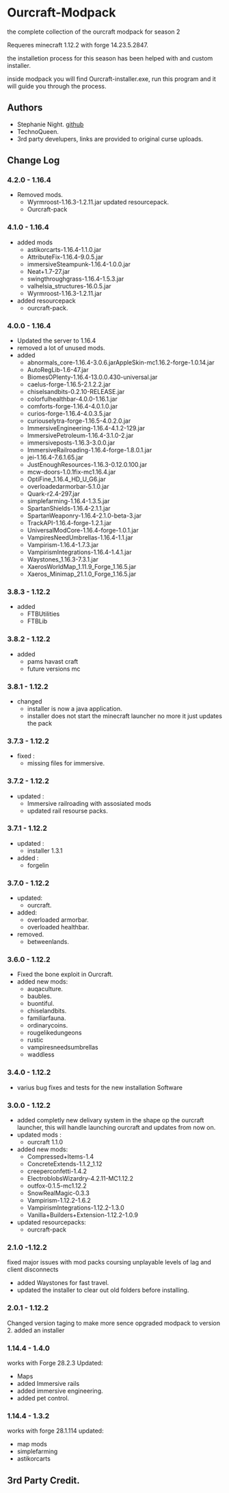 # Ourcraft-Modpack

the complete collection of the ourcraft modpack for season 2 

Requeres minecraft 1.12.2 with forge 14.23.5.2847.

the installetion process for this season has been helped with and custom installer. 

inside modpack you will find Ourcraft-installer.exe, run this program and it will guide you through the process.

## Authors

- Stephanie Night. [github](https://github.com/StephanieHvenegaard)
- TechnoQueen.
- 3rd party develupers, links are provided to original curse uploads.

## Change Log
### 4.2.0 - 1.16.4 
- Removed mods.
    - Wyrmroost-1.16.3-1.2.11.jar
updated resourcepack.
    - Ourcraft-pack
### 4.1.0 - 1.16.4 
- added mods
    - astikorcarts-1.16.4-1.1.0.jar
    - AttributeFix-1.16.4-9.0.5.jar
    - immersiveSteampunk-1.16.4-1.0.0.jar
    - Neat+1.7-27.jar
    - swingthroughgrass-1.16.4-1.5.3.jar
    - valhelsia_structures-16.0.5.jar
    - Wyrmroost-1.16.3-1.2.11.jar
- added resourcepack
    - ourcraft-pack.

### 4.0.0 - 1.16.4 
- Updated the server to 1.16.4 
- removed a lot of unused mods. 
- added 
    - abnormals_core-1.16.4-3.0.6.jarAppleSkin-mc1.16.2-forge-1.0.14.jar
    - AutoRegLib-1.6-47.jar
    - BiomesOPlenty-1.16.4-13.0.0.430-universal.jar
    - caelus-forge-1.16.5-2.1.2.2.jar
    - chiselsandbits-0.2.10-RELEASE.jar
    - colorfulhealthbar-4.0.0-1.16.1.jar
    - comforts-forge-1.16.4-4.0.1.0.jar
    - curios-forge-1.16.4-4.0.3.5.jar
    - curiouselytra-forge-1.16.5-4.0.2.0.jar
    - ImmersiveEngineering-1.16.4-4.1.2-129.jar
    - ImmersivePetroleum-1.16.4-3.1.0-2.jar
    - immersiveposts-1.16.3-3.0.0.jar
    - ImmersiveRailroading-1.16.4-forge-1.8.0.1.jar
    - jei-1.16.4-7.6.1.65.jar
    - JustEnoughResources-1.16.3-0.12.0.100.jar
    - mcw-doors-1.0.1fix-mc1.16.4.jar
    - OptiFine_1.16.4_HD_U_G6.jar
    - overloadedarmorbar-5.1.0.jar
    - Quark-r2.4-297.jar
    - simplefarming-1.16.4-1.3.5.jar
    - SpartanShields-1.16.4-2.1.1.jar
    - SpartanWeaponry-1.16.4-2.1.0-beta-3.jar
    - TrackAPI-1.16.4-forge-1.2.1.jar
    - UniversalModCore-1.16.4-forge-1.0.1.jar
    - VampiresNeedUmbrellas-1.16.4-1.1.jar
    - Vampirism-1.16.4-1.7.3.jar
    - VampirismIntegrations-1.16.4-1.4.1.jar
    - Waystones_1.16.3-7.3.1.jar
    - XaerosWorldMap_1.11.9_Forge_1.16.5.jar
    - Xaeros_Minimap_21.1.0_Forge_1.16.5.jar

### 3.8.3 - 1.12.2
- added 
    - FTBUtilities
    - FTBLib
### 3.8.2 - 1.12.2
- added 
    - pams havast craft 
    - future versions mc
### 3.8.1 - 1.12.2
- changed 
    - installer is now a java application.
    - installer does not start the minecraft launcher no more it just updates the pack
### 3.7.3 - 1.12.2
- fixed : 
    - missing files for immersive.
### 3.7.2 - 1.12.2
- updated : 
    - Immersive railroading with assosiated mods 
    - updated rail resourse packs.
### 3.7.1 - 1.12.2
- updated : 
    - installer 1.3.1
- added : 
    - forgelin
### 3.7.0 - 1.12.2
- updated:
    - ourcraft. 
- added: 
    - overloaded armorbar.
    - overloaded healthbar.
- removed.
    - betweenlands.
### 3.6.0 - 1.12.2
- Fixed the bone exploit in Ourcraft.
- added new mods: 
    - auqaculture.
    - baubles.
    - buontiful.
    - chiselandbits.
    - familiarfauna.
    - ordinarycoins.
    - rougelikedungeons
    - rustic
    - vampiresneedsumbrellas
    - waddless
### 3.4.0 - 1.12.2
- varius bug fixes and tests for the new installation Software

### 3.0.0 - 1.12.2
- added completly new delivary  system in the shape op the ourcraft launcher, this will handle launching ourcraft and updates from now on.
- updated mods : 
    - ourcraft 1.1.0
- added new mods: 
    - Compressed+Items-1.4
    - ConcreteExtends-1.1.2_1.12
    - creeperconfetti-1.4.2
    - ElectroblobsWizardry-4.2.11-MC1.12.2
    - outfox-0.1.5-mc1.12.2
    - SnowRealMagic-0.3.3
    - Vampirism-1.12.2-1.6.2
    - VampirismIntegrations-1.12.2-1.3.0
    - Vanilla+Builders+Extension-1.12.2-1.0.9
- updated resourcepacks: 
    - ourcraft-pack
    
### 2.1.0 -1.12.2
fixed major issues with mod packs coursing unplayable levels of lag and client disconnects 
- added Waystones for fast travel.
- updated the installer to clear out old folders before installing.

### 2.0.1 - 1.12.2
Changed version taging to make more sence 
opgraded modpack to version 2. 
added an installer

### 1.14.4 - 1.4.0 
works with Forge 28.2.3
Updated: 
 - Maps 
 - added Immersive rails 
 - added immersive engineering.
 - added pet control.

### 1.14.4 - 1.3.2
works with forge 28.1.114
updated: 
 - map mods 
 - simplefarming
 - astikorcarts


## 3rd Party Credit.
